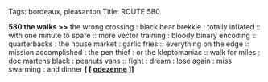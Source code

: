 Tags: bordeaux, pleasanton
Title: ROUTE 580
  
**580 the walks >>** the wrong crossing : black bear brekkie : totally inflated :: with one minute to spare :: more vector training : bloody binary encoding :: quarterbacks : the house market : garlic fries :: everything on the edge :: mission accomplished : the pen thief : or the kleptomaniac :: walk for miles : doc martens black : peanuts vans :: fight : dream : lose again : miss swarming : and dinner
**[ [ [odezenne](https://boutique.odezenne.com) ]]**